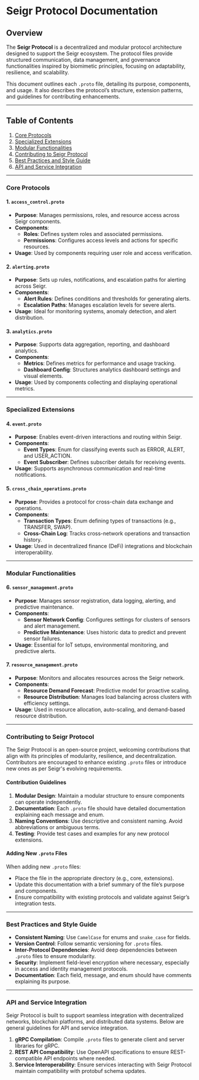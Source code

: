 # Seigr Protocol Documentation

## Overview

The **Seigr Protocol** is a decentralized and modular protocol architecture designed to support the Seigr ecosystem. The protocol files provide structured communication, data management, and governance functionalities inspired by biomimetic principles, focusing on adaptability, resilience, and scalability.

This document outlines each `.proto` file, detailing its purpose, components, and usage. It also describes the protocol’s structure, extension patterns, and guidelines for contributing enhancements.

---

## Table of Contents

1. [Core Protocols](#core-protocols)
2. [Specialized Extensions](#specialized-extensions)
3. [Modular Functionalities](#modular-functionalities)
4. [Contributing to Seigr Protocol](#contributing-to-seigr-protocol)
5. [Best Practices and Style Guide](#best-practices-and-style-guide)
6. [API and Service Integration](#api-and-service-integration)

---

### Core Protocols

#### 1. `access_control.proto`

- **Purpose**: Manages permissions, roles, and resource access across Seigr components.
- **Components**:
  - **Roles**: Defines system roles and associated permissions.
  - **Permissions**: Configures access levels and actions for specific resources.
- **Usage**: Used by components requiring user role and access verification.

#### 2. `alerting.proto`

- **Purpose**: Sets up rules, notifications, and escalation paths for alerting across Seigr.
- **Components**:
  - **Alert Rules**: Defines conditions and thresholds for generating alerts.
  - **Escalation Paths**: Manages escalation levels for severe alerts.
- **Usage**: Ideal for monitoring systems, anomaly detection, and alert distribution.

#### 3. `analytics.proto`

- **Purpose**: Supports data aggregation, reporting, and dashboard analytics.
- **Components**:
  - **Metrics**: Defines metrics for performance and usage tracking.
  - **Dashboard Config**: Structures analytics dashboard settings and visual elements.
- **Usage**: Used by components collecting and displaying operational metrics.

---

### Specialized Extensions

#### 4. `event.proto`

- **Purpose**: Enables event-driven interactions and routing within Seigr.
- **Components**:
  - **Event Types**: Enum for classifying events such as ERROR, ALERT, and USER_ACTION.
  - **Event Subscriber**: Defines subscriber details for receiving events.
- **Usage**: Supports asynchronous communication and real-time notifications.

#### 5. `cross_chain_operations.proto`

- **Purpose**: Provides a protocol for cross-chain data exchange and operations.
- **Components**:
  - **Transaction Types**: Enum defining types of transactions (e.g., TRANSFER, SWAP).
  - **Cross-Chain Log**: Tracks cross-network operations and transaction history.
- **Usage**: Used in decentralized finance (DeFi) integrations and blockchain interoperability.

---

### Modular Functionalities

#### 6. `sensor_management.proto`

- **Purpose**: Manages sensor registration, data logging, alerting, and predictive maintenance.
- **Components**:
  - **Sensor Network Config**: Configures settings for clusters of sensors and alert management.
  - **Predictive Maintenance**: Uses historic data to predict and prevent sensor failures.
- **Usage**: Essential for IoT setups, environmental monitoring, and predictive alerts.

#### 7. `resource_management.proto`

- **Purpose**: Monitors and allocates resources across the Seigr network.
- **Components**:
  - **Resource Demand Forecast**: Predictive model for proactive scaling.
  - **Resource Distribution**: Manages load balancing across clusters with efficiency settings.
- **Usage**: Used in resource allocation, auto-scaling, and demand-based resource distribution.

---

### Contributing to Seigr Protocol

The Seigr Protocol is an open-source project, welcoming contributions that align with its principles of modularity, resilience, and decentralization. Contributors are encouraged to enhance existing `.proto` files or introduce new ones as per Seigr's evolving requirements.

#### Contribution Guidelines

1. **Modular Design**: Maintain a modular structure to ensure components can operate independently.
2. **Documentation**: Each `.proto` file should have detailed documentation explaining each message and enum.
3. **Naming Conventions**: Use descriptive and consistent naming. Avoid abbreviations or ambiguous terms.
4. **Testing**: Provide test cases and examples for any new protocol extensions.

#### Adding New `.proto` Files

When adding new `.proto` files:
- Place the file in the appropriate directory (e.g., core, extensions).
- Update this documentation with a brief summary of the file’s purpose and components.
- Ensure compatibility with existing protocols and validate against Seigr’s integration tests.

---

### Best Practices and Style Guide

- **Consistent Naming**: Use `CamelCase` for enums and `snake_case` for fields.
- **Version Control**: Follow semantic versioning for `.proto` files.
- **Inter-Protocol Dependencies**: Avoid deep dependencies between `.proto` files to ensure modularity.
- **Security**: Implement field-level encryption where necessary, especially in access and identity management protocols.
- **Documentation**: Each field, message, and enum should have comments explaining its purpose.

---

### API and Service Integration

Seigr Protocol is built to support seamless integration with decentralized networks, blockchain platforms, and distributed data systems. Below are general guidelines for API and service integration.

1. **gRPC Compilation**: Compile `.proto` files to generate client and server libraries for gRPC.
2. **REST API Compatibility**: Use OpenAPI specifications to ensure REST-compatible API endpoints where needed.
3. **Service Interoperability**: Ensure services interacting with Seigr Protocol maintain compatibility with protobuf schema updates.